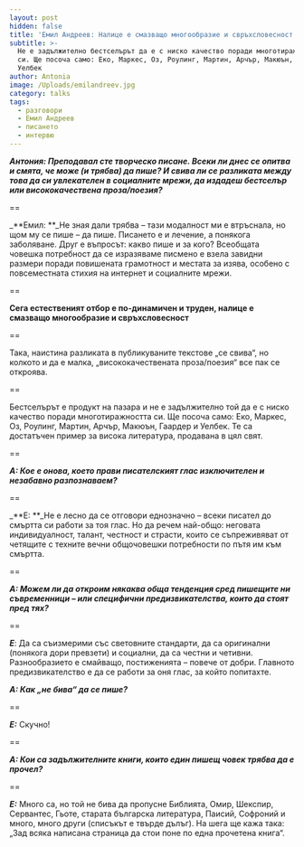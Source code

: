 ```yaml
---
layout: post
hidden: false
title: 'Емил Андреев: Налице е смазващо многообразие и свръхсловесност'
subtitle: >-
  Не е задължително бестселърът да е с ниско качество поради многотиражността
  си. Ще посоча само: Еко, Маркес, Оз, Роулинг, Мартин, Арчър, Макюън, Гаардер и
  Уелбек
author: Antonia
image: /Uploads/emilandreev.jpg
category: talks
tags:
  - разговори
  - Емил Андреев
  - писането
  - интервю
---
```

_**Антония: Преподавал сте творческо писане. Всеки ли днес се опитва и смята, че може (и трябва) да пише? И свива ли се разликата между това да си увлекателен в социалните мрежи, да издадеш бестселър или висококачествена проза/поезия?**_

\==

_**Емил: **_Не зная дали трябва – тази модалност ми е втръснала, но щом му се пише – да пише. Писането е и лечение, а понякога заболяване. Друг е въпросът: какво пише и за кого? Всеобщата човешка потребност да се изразяваме писмено е взела завидни размери поради повишената грамотност и местата за изява, особено с повсеместната стихия на интернет и социалните мрежи. 

\==

**Сега естественият отбор е по-динамичен и труден, налице е смазващо многообразие и свръхсловесност**

\==

Така, наистина разликата в публикуваните текстове „се свива“, но колкото и да е малка, „висококачествената проза/поезия“ все пак се откроява. 

\==

Бестселърът е продукт на пазара и не е задължително той да е с ниско качество поради многотиражността си. Ще посоча само: Еко, Маркес, Оз, Роулинг, Мартин, Арчър, Макюън, Гаардер и Уелбек. Те са достатъчен пример за висока литература, продавана в цял свят.

\==

_**А: Кое е онова, което прави писателският глас изключителен и незабавно разпознаваем?**_

\==

_**Е: **_Не е лесно да се отговори еднозначно – всеки писател до смъртта си работи за тоя глас. Но да речем най-общо: неговата индивидуалност, талант, честност и страсти, които се съпреживяват от четящите с техните вечни общочовешки потребности по пътя им към смъртта.

\==

_**А: Можем ли да откроим някаква обща тенденция сред пишещите ни съвременници – или специфични предизвикателства, които да стоят пред тях?**_

\==

_**Е**_: Да са съизмерими със световните стандарти, да са оригинални (понякога дори превзети) и социални, да са честни и четивни. Разнообразието е смайващо, постиженията – повече от добри. Главното предизвикателство е да се работи за оня глас, за който попитахте.

_**А: Как „не бива“ да се пише?**_

\==

_**Е:**_ Скучно!

\==

_**А: Кои са задължителните книги, които един пишещ човек трябва да е прочел?**_

\==

_**Е:**_ Много са, но той не бива да пропусне Библията, Омир, Шекспир, Сервантес, Гьоте, старата българска литература, Паисий, Софроний и много, много други (списъкът е твърде дълъг). На шега ще кажа така: „Зад всяка написана страница да стои поне по една прочетена книга“.
